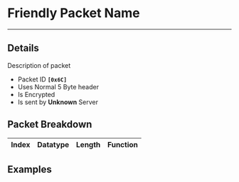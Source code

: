 # Friendly Packet Name #

---


## Details ##

Description of packet
  * Packet ID **`[0x6C]`**
  * Uses Normal 5 Byte header
  * Is Encrypted
  * Is sent by **Unknown** Server

## Packet Breakdown ##
| Index | Datatype | Length | Function |
|:------|:---------|:-------|:---------|

## Examples ##